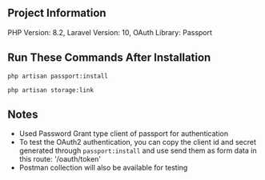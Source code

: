 ## Project Information
PHP Version: 8.2,
Laravel Version: 10,
OAuth Library: Passport


## Run These Commands After Installation
`php artisan passport:install`

`php artisan storage:link`

## Notes
- Used Password Grant type client of passport for authentication 
- To test the OAuth2 authentication, you can copy the client id and secret generated through `passport:install` and use send them as form data in this route: '/oauth/token' 
- Postman collection will also be available for testing 
